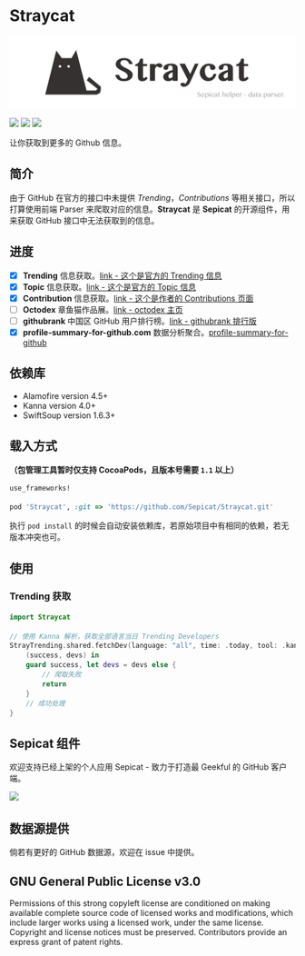 # Straycat

![](Straycat-logo.png)

![](https://img.shields.io/badge/Swift-4.0-orange.svg)
![](https://img.shields.io/badge/CocoaPods-1.1+-green.svg)
![](https://img.shields.io/badge/License-GPL--3.0-blue.svg)

让你获取到更多的 Github 信息。

## 简介

由于 GitHub 在官方的接口中未提供 *Trending*，*Contributions* 等相关接口，所以打算使用前端 Parser 来爬取对应的信息。**Straycat** 是 **Sepicat** 的开源组件，用来获取 GitHub 接口中无法获取到的信息。

## 进度

- [x] **Trending** 信息获取。[link - 这个是官方的 Trending 信息](https://github.com/trending)
- [x] **Topic** 信息获取。[link - 这个是官方的 Topic 信息](https://github.com/topic)
- [x] **Contribution** 信息获取。[link - 这个是作者的 Contributions 页面](https://github.com/users/Desgard/contributions)
- [ ] **Octodex** 章鱼猫作品展。[link - octodex 主页](https://octodex.github.com)
- [ ] **githubrank** 中国区 GitHub 用户排行榜。[link - githubrank 排行版](http://githubrank.com/)
- [x] **profile-summary-for-github.com** 数据分析聚合。[profile-summary-for-github](https://profile-summary-for-github.com/user/desgard)

## 依赖库

* Alamofire version 4.5+
* Kanna version 4.0+
* SwiftSoup version 1.6.3+

## 载入方式

**（包管理工具暂时仅支持 CocoaPods，且版本号需要 `1.1` 以上）**

```ruby
use_frameworks!

pod 'Straycat', :git => 'https://github.com/Sepicat/Straycat.git'
```

执行 `pod install` 的时候会自动安装依赖库，若原始项目中有相同的依赖，若无版本冲突也可。

## 使用

### Trending 获取

```Swift
import Straycat

// 使用 Kanna 解析，获取全部语言当日 Trending Developers
StrayTrending.shared.fetchDev(language: "all", time: .today, tool: .kanna) { 
    (success, devs) in
    guard success, let devs = devs else {
        // 爬取失败
        return
    }
    // 成功处理
}
```

## Sepicat 组件

欢迎支持已经上架的个人应用 Sepicat - 致力于打造最 Geekful 的 GitHub 客户端。

<a href="https://itunes.apple.com/cn/app/sepicat/id1355383210?mt=8">
<img src="https://linkmaker.itunes.apple.com/assets/shared/badges/zh-cht/appstore-lrg-513dfa9cea2b10efb09cbf38d8cb834a3aec771e41d6dfc273199a448420b91c.svg" />
</a>

## 数据源提供

倘若有更好的 GitHub 数据源，欢迎在 issue 中提供。

## GNU General Public License v3.0

Permissions of this strong copyleft license are conditioned on making available complete source code of licensed works and modifications, which include larger works using a licensed work, under the same license. Copyright and license notices must be preserved. Contributors provide an express grant of patent rights.
